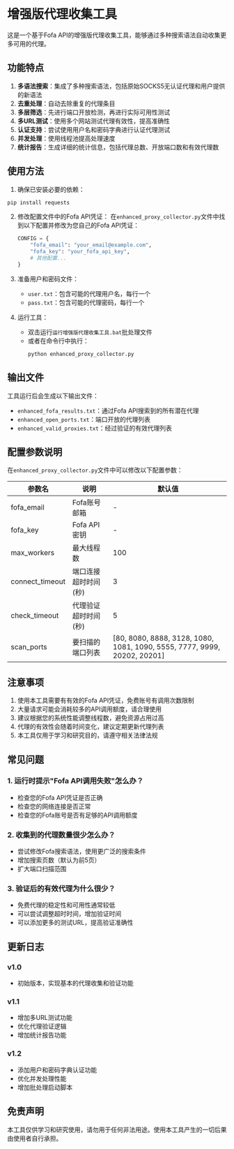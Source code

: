 # 增强版代理收集工具

这是一个基于Fofa API的增强版代理收集工具，能够通过多种搜索语法自动收集更多可用的代理。

## 功能特点

1. **多语法搜索**：集成了多种搜索语法，包括原始SOCKS5无认证代理和用户提供的新语法
2. **去重处理**：自动去除重复的代理条目
3. **多层筛选**：先进行端口开放检测，再进行实际可用性测试
4. **多URL测试**：使用多个网站测试代理有效性，提高准确性
5. **认证支持**：尝试使用用户名和密码字典进行认证代理测试
6. **并发处理**：使用线程池提高处理速度
7. **统计报告**：生成详细的统计信息，包括代理总数、开放端口数和有效代理数

## 使用方法

1. 确保已安装必要的依赖：
```bash
pip install requests
```

2. 修改配置文件中的Fofa API凭证：
   在`enhanced_proxy_collector.py`文件中找到以下配置并修改为您自己的Fofa API凭证：
   ```python
   CONFIG = {
       "fofa_email": "your_email@example.com",
       "fofa_key": "your_fofa_api_key",
       # 其他配置...
   }
   ```

3. 准备用户和密码文件：
   - `user.txt`：包含可能的代理用户名，每行一个
   - `pass.txt`：包含可能的代理密码，每行一个

4. 运行工具：
   - 双击运行`运行增强版代理收集工具.bat`批处理文件
   - 或者在命令行中执行：
     ```bash
     python enhanced_proxy_collector.py
     ```

## 输出文件

工具运行后会生成以下输出文件：

- `enhanced_fofa_results.txt`：通过Fofa API搜索到的所有潜在代理
- `enhanced_open_ports.txt`：端口开放的代理列表
- `enhanced_valid_proxies.txt`：经过验证的有效代理列表

## 配置参数说明

在`enhanced_proxy_collector.py`文件中可以修改以下配置参数：

| 参数名 | 说明 | 默认值 |
|-------|------|-------|
| fofa_email | Fofa账号邮箱 | - |
| fofa_key | Fofa API密钥 | - |
| max_workers | 最大线程数 | 100 |
| connect_timeout | 端口连接超时时间(秒) | 3 |
| check_timeout | 代理验证超时时间(秒) | 5 |
| scan_ports | 要扫描的端口列表 | [80, 8080, 8888, 3128, 1080, 1081, 1090, 5555, 7777, 9999, 20202, 20201] |

## 注意事项

1. 使用本工具需要有有效的Fofa API凭证，免费账号有调用次数限制
2. 大量请求可能会消耗较多的API调用额度，请合理使用
3. 建议根据您的系统性能调整线程数，避免资源占用过高
4. 代理的有效性会随着时间变化，建议定期更新代理列表
5. 本工具仅用于学习和研究目的，请遵守相关法律法规

## 常见问题

### 1. 运行时提示"Fofa API调用失败"怎么办？
- 检查您的Fofa API凭证是否正确
- 检查您的网络连接是否正常
- 检查您的Fofa账号是否有足够的API调用额度

### 2. 收集到的代理数量很少怎么办？
- 尝试修改Fofa搜索语法，使用更广泛的搜索条件
- 增加搜索页数（默认为前5页）
- 扩大端口扫描范围

### 3. 验证后的有效代理为什么很少？
- 免费代理的稳定性和可用性通常较低
- 可以尝试调整超时时间，增加验证时间
- 可以添加更多的测试URL，提高验证准确性

## 更新日志

### v1.0
- 初始版本，实现基本的代理收集和验证功能

### v1.1
- 增加多URL测试功能
- 优化代理验证逻辑
- 增加统计报告功能

### v1.2
- 添加用户和密码字典认证功能
- 优化并发处理性能
- 增加批处理启动脚本

## 免责声明

本工具仅供学习和研究使用，请勿用于任何非法用途。使用本工具产生的一切后果由使用者自行承担。